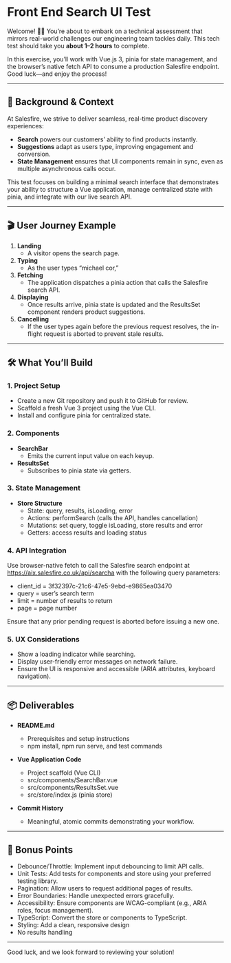 # Front End Search UI Test

Welcome! 👋🏻 You’re about to embark on a technical assessment that mirrors real-world challenges our engineering team tackles daily. This tech test should take you **about 1–2 hours** to complete.

In this exercise, you’ll work with Vue.js 3, pinia for state management, and the browser’s native fetch API to consume a production Salesfire endpoint. Good luck—and enjoy the process!

---

## 🎯 Background & Context

At Salesfire, we strive to deliver seamless, real-time product discovery experiences:

- **Search** powers our customers’ ability to find products instantly.  
- **Suggestions** adapt as users type, improving engagement and conversion.  
- **State Management** ensures that UI components remain in sync, even as multiple asynchronous calls occur.  

This test focuses on building a minimal search interface that demonstrates your ability to structure a Vue application, manage centralized state with pinia, and integrate with our live search API.

---

## 🎬 User Journey Example

1. **Landing**  
   - A visitor opens the search page.  
2. **Typing**  
   - As the user types “michael cor,”
3. **Fetching**  
   - The application dispatches a pinia action that calls the Salesfire search API.  
4. **Displaying**  
   - Once results arrive, pinia state is updated and the ResultsSet component renders product suggestions.  
5. **Cancelling**  
   - If the user types again before the previous request resolves, the in-flight request is aborted to prevent stale results.  

---

## 🛠️ What You’ll Build

### 1. Project Setup
- Create a new Git repository and push it to GitHub for review.  
- Scaffold a fresh Vue 3 project using the Vue CLI.  
- Install and configure pinia for centralized state.

### 2. Components
- **SearchBar**  
  - Emits the current input value on each keyup.    
- **ResultsSet**  
  - Subscribes to pinia state via getters.  

### 3. State Management
- **Store Structure**  
  - State: query, results, isLoading, error  
  - Actions: performSearch (calls the API, handles cancellation)  
  - Mutations: set query, toggle isLoading, store results and error  
  - Getters: access results and loading status

### 4. API Integration
Use browser-native fetch to call the Salesfire search endpoint at https://aix.salesfire.co.uk/api/searcha with the following query parameters:  
- client_id = 3f32397c-21c6-47e5-9ebd-e9865ea03470  
- query = user’s search term  
- limit = number of results to return  
- page = page number  

Ensure that any prior pending request is aborted before issuing a new one.

### 5. UX Considerations
- Show a loading indicator while searching.  
- Display user-friendly error messages on network failure.  
- Ensure the UI is responsive and accessible (ARIA attributes, keyboard navigation).

---

## 📦 Deliverables

- **README.md**  
  - Prerequisites and setup instructions  
  - npm install, npm run serve, and test commands  

- **Vue Application Code**  
  - Project scaffold (Vue CLI)  
  - src/components/SearchBar.vue  
  - src/components/ResultsSet.vue  
  - src/store/index.js (pinia store)

- **Commit History**  
  - Meaningful, atomic commits demonstrating your workflow.

---

## 🌟 Bonus Points

- Debounce/Throttle: Implement input debouncing to limit API calls.  
- Unit Tests: Add tests for components and store using your preferred testing library.  
- Pagination: Allow users to request additional pages of results.  
- Error Boundaries: Handle unexpected errors gracefully.  
- Accessibility: Ensure components are WCAG-compliant (e.g., ARIA roles, focus management).  
- TypeScript: Convert the store or components to TypeScript.  
- Styling: Add a clean, responsive design
- No results handling

---

Good luck, and we look forward to reviewing your solution!

